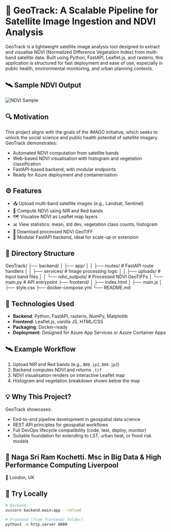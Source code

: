 # 🌱 GeoTrack: A Scalable Pipeline for Satellite Image Ingestion and NDVI Analysis

GeoTrack is a lightweight satellite image analysis tool designed to extract and visualise NDVI (Normalized Difference Vegetation Index) from multi-band satellite data. Built using Python, FastAPI, Leaflet.js, and rasterio, this application is structured for fast deployment and ease of use, especially in public health, environmental monitoring, and urban planning contexts.

## 🛰️ Sample NDVI Output

![NDVI Sample](assets/ndvi_output_sample.png)

## 🔍 Motivation

This project aligns with the goals of the IMAGO initiative, which seeks to unlock the social science and public health potential of satellite imagery. GeoTrack demonstrates:
- Automated NDVI computation from satellite bands
- Web-based NDVI visualisation with histogram and vegetation classification
- FastAPI-based backend, with modular endpoints
- Ready for Azure deployment and containerisation

## ⚙️ Features

- 📤 Upload multi-band satellite images (e.g., Landsat, Sentinel)
- 🌿 Compute NDVI using NIR and Red bands
- 🗺️ Visualise NDVI as Leaflet map layers
- 📊 View statistics: mean, std dev, vegetation class counts, histogram
- 📁 Download processed NDVI GeoTIFF
- 🧩 Modular FastAPI backend, ideal for scale-up or extension

## 📂 Directory Structure

GeoTrack/
├── backend/
│ ├── app/
│ │ ├── routes/ # FastAPI route handlers
│ │ ├── services/ # Image processing logic
│ │ ├── uploads/ # Input band files
│ │ └── ndvi_outputs/ # Processed NDVI GeoTIFFs
│ └── main.py # API entrypoint
├── frontend/
│ ├── index.html
│ ├── main.js
│ ├── style.css
├── docker-compose.yml
└── README.md


## 🚀 Technologies Used

- **Backend**: Python, FastAPI, rasterio, NumPy, Matplotlib
- **Frontend**: Leaflet.js, vanilla JS, HTML/CSS
- **Packaging**: Docker-ready
- **Deployment**: Designed for Azure App Services or Azure Container Apps

## 🛰 Example Workflow

1. Upload NIR and Red bands (e.g., `B08.jp2`, `B04.jp2`)
2. Backend computes NDVI and returns `.tif`
3. NDVI visualisation renders on interactive Leaflet map
4. Histogram and vegetation breakdown shown below the map

## 💡 Why This Project?

GeoTrack showcases:
- End-to-end pipeline development in geospatial data science
- REST API principles for geospatial workflows
- Full DevOps lifecycle compatibility (code, test, deploy, monitor)
- Suitable foundation for extending to LST, urban heat, or flood risk models

## 👤  Naga Sri Ram Kochetti. Msc in Big Data & High Performance Computing Liverpool
📍 London, UK

## 🧪 Try Locally

```bash
# Backend
uvicorn backend.main:app --reload

# Frontend (from frontend/ folder)
python3 -m http.server 8080

